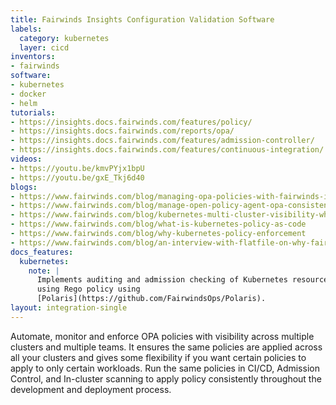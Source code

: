 ```yaml
---
title: Fairwinds Insights Configuration Validation Software
labels:
  category: kubernetes
  layer: cicd
inventors:
- fairwinds
software:
- kubernetes
- docker
- helm
tutorials:
- https://insights.docs.fairwinds.com/features/policy/
- https://insights.docs.fairwinds.com/reports/opa/
- https://insights.docs.fairwinds.com/features/admission-controller/
- https://insights.docs.fairwinds.com/features/continuous-integration/
videos:
- https://youtu.be/kmvPYjx1bpU
- https://youtu.be/gxE_Tkj6d40
blogs:
- https://www.fairwinds.com/blog/managing-opa-policies-with-fairwinds-insights
- https://www.fairwinds.com/blog/manage-open-policy-agent-opa-consistently
- https://www.fairwinds.com/blog/kubernetes-multi-cluster-visibility-why-how-to-get-it
- https://www.fairwinds.com/blog/what-is-kubernetes-policy-as-code
- https://www.fairwinds.com/blog/why-kubernetes-policy-enforcement
- https://www.fairwinds.com/blog/an-interview-with-flatfile-on-why-fairwinds-insights-kubernetes-configuration-validation
docs_features:
  kubernetes:
    note: |
      Implements auditing and admission checking of Kubernetes resources
      using Rego policy using
      [Polaris](https://github.com/FairwindsOps/Polaris).
layout: integration-single
---
```

Automate, monitor and enforce OPA policies with visibility across multiple clusters and multiple teams. It ensures the same policies are applied across all your clusters and gives some flexibility if you want certain policies to apply to only certain workloads. Run the same policies in CI/CD, Admission Control, and In-cluster scanning to apply policy consistently throughout the development and deployment process.
